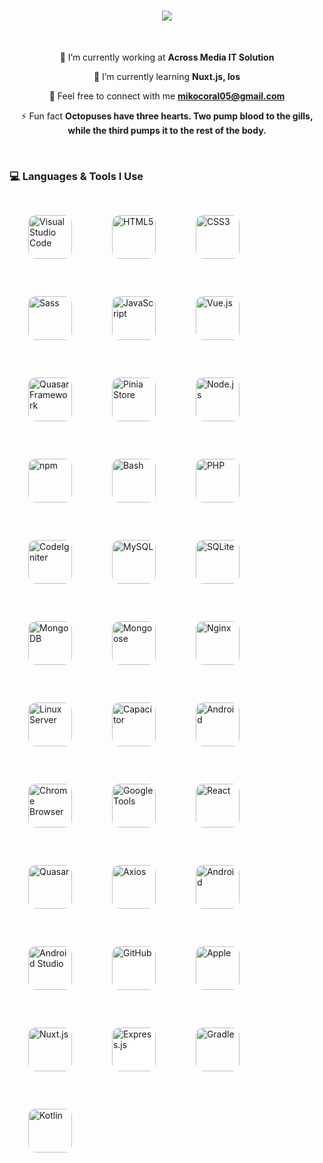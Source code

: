 <h1 align="center">
    <img src="https://readme-typing-svg.herokuapp.com/?font=Righteous&size=35&center=true&vCenter=true&width=500&height=70&duration=4000&lines=Hi+There!+👋;+I'm+Mikael+Tenshio!;" />
</h1>
<br/>

<div align="center">
 
 🔭 I’m currently working at **Across Media IT Solution**
 
 🌱 I’m currently learning **Nuxt.js, Ios**

 💬 Feel free to connect with me **mikocoral05@gmail.com**

 ⚡ Fun fact **Octopuses have three hearts. Two pump blood to the gills, while the third pumps it to the rest of the body.**
 
 </div>
<br/>
<h3>💻 Languages & Tools I Use</h3>

<div align="left">
  <!-- VSCode -->
  <img src="https://cdn.jsdelivr.net/gh/devicons/devicon/icons/vscode/vscode-original.svg" width="70" height="70" style="border-radius:12px; margin:30px;" title="Visual Studio Code" />

  <!-- HTML5 -->
  <img src="https://cdn.jsdelivr.net/gh/devicons/devicon/icons/html5/html5-original.svg" width="70" height="70" style="border-radius:12px; margin:30px;" title="HTML5" />

  <!-- CSS3 -->
  <img src="https://cdn.jsdelivr.net/gh/devicons/devicon/icons/css3/css3-original.svg" width="70" height="70" style="border-radius:12px; margin:30px;" title="CSS3" />

  <!-- Sass -->
  <img src="https://cdn.jsdelivr.net/gh/devicons/devicon/icons/sass/sass-original.svg" width="70" height="70" style="border-radius:12px; margin:30px;" title="Sass" />

  <!-- JavaScript -->
  <img src="https://cdn.jsdelivr.net/gh/devicons/devicon/icons/javascript/javascript-original.svg" width="70" height="70" style="border-radius:12px; margin:30px;" title="JavaScript" />

  <!-- Vue.js -->
  <img src="https://cdn.jsdelivr.net/gh/devicons/devicon/icons/vuejs/vuejs-original.svg" width="70" height="70" style="border-radius:12px; margin:30px;" title="Vue.js" />

  <!-- Quasar Framework (using Vue.js icon as placeholder) -->
  <img src="https://cdn.jsdelivr.net/gh/devicons/devicon/icons/vuejs/vuejs-original.svg" width="70" height="70" style="border-radius:12px; margin:30px;" title="Quasar Framework" />

  <!-- Pinia -->
  <img src="https://pinia.vuejs.org/logo.svg" width="70" height="70" style="border-radius:12px; margin:30px;" title="Pinia Store" />

  <!-- Node.js -->
  <img src="https://cdn.jsdelivr.net/gh/devicons/devicon/icons/nodejs/nodejs-original.svg" width="70" height="70" style="border-radius:12px; margin:30px;" title="Node.js" />

  <!-- npm -->
  <img src="https://cdn.jsdelivr.net/gh/devicons/devicon/icons/npm/npm-original-wordmark.svg" width="70" height="70" style="border-radius:12px; margin:30px;" title="npm" />

  <!-- Bash -->
  <img src="https://cdn.jsdelivr.net/gh/devicons/devicon/icons/bash/bash-original.svg" width="70" height="70" style="border-radius:12px; margin:30px;" title="Bash" />

  <!-- PHP -->
  <img src="https://cdn.jsdelivr.net/gh/devicons/devicon/icons/php/php-original.svg" width="70" height="70" style="border-radius:12px; margin:30px;" title="PHP" />

  <!-- CodeIgniter -->
  <img src="https://cdn.jsdelivr.net/gh/devicons/devicon/icons/codeigniter/codeigniter-plain.svg" width="70" height="70" style="border-radius:12px; margin:30px;" title="CodeIgniter" />

  <!-- MySQL -->
  <img src="https://cdn.jsdelivr.net/gh/devicons/devicon/icons/mysql/mysql-original.svg" width="70" height="70" style="border-radius:12px; margin:30px;" title="MySQL" />

  <!-- SQLite -->
  <img src="https://cdn.jsdelivr.net/gh/devicons/devicon/icons/sqlite/sqlite-original.svg" width="70" height="70" style="border-radius:12px; margin:30px;" title="SQLite" />

  <!-- MongoDB -->
  <img src="https://cdn.jsdelivr.net/gh/devicons/devicon/icons/mongodb/mongodb-original.svg" width="70" height="70" style="border-radius:12px; margin:30px;" title="MongoDB" />

  <!-- Mongoose -->
  <img src="https://cdn.jsdelivr.net/gh/devicons/devicon/icons/mongoose/mongoose-original.svg" width="70" height="70" style="border-radius:12px; margin:30px;" title="Mongoose" />

  <!-- Nginx -->
  <img src="https://cdn.jsdelivr.net/gh/devicons/devicon/icons/nginx/nginx-original.svg" width="70" height="70" style="border-radius:12px; margin:30px;" title="Nginx" />

  <!-- Linux -->
  <img src="https://cdn.jsdelivr.net/gh/devicons/devicon/icons/linux/linux-original.svg" width="70" height="70" style="border-radius:12px; margin:30px;" title="Linux Server" />


 

  <!-- Capacitor -->
  <img src="https://cdn.jsdelivr.net/gh/devicons/devicon/icons/capacitor/capacitor-original.svg" width="70" height="70" style="border-radius:12px; margin:30px;" title="Capacitor" />

  <!-- Android -->
  <img src="https://upload.wikimedia.org/wikipedia/commons/d/d7/Android_robot.svg" width="70" height="70" style="border-radius:12px; margin:30px;" title="Android" />

  <!-- Google Chrome -->
  <img src="https://cdn.jsdelivr.net/gh/devicons/devicon/icons/chrome/chrome-original.svg" width="70" height="70" style="border-radius:12px; margin:30px;" title="Chrome Browser" />

  <!-- Google -->
  <img src="https://cdn.jsdelivr.net/gh/devicons/devicon/icons/google/google-original.svg" width="70" height="70" style="border-radius:12px; margin:30px;" title="Google Tools" />



  <!-- React (if used) -->
  <img src="https://cdn.jsdelivr.net/gh/devicons/devicon/icons/react/react-original.svg" width="70" height="70" style="border-radius:12px; margin:30px;" title="React" />


  <!-- Quasar -->
<img src="https://cdn.jsdelivr.net/gh/devicons/devicon@latest/icons/quasar/quasar-original.svg" width="70" height="70" style="border-radius:12px; margin:30px;" title="Quasar" />

<!-- Axios (using generic logo as Axios doesn't have an official icon in Devicon) -->
<img src="https://avatars.githubusercontent.com/u/32372333?s=200&v=4" width="70" height="70" style="border-radius:12px; margin:30px;" title="Axios" />

<!-- Android -->
<img src="https://upload.wikimedia.org/wikipedia/commons/d/d7/Android_robot.svg" width="70" height="70" style="border-radius:12px; margin:30px;" title="Android" />

<!-- Android Studio -->
<img src="https://developer.android.com/static/studio/images/new-studio-logo-1_1920.png" width="70" height="70" style="border-radius:12px; margin:30px;" title="Android Studio" />

<!-- GitHub -->
<img src="https://cdn.jsdelivr.net/gh/devicons/devicon/icons/github/github-original.svg" width="70" height="70" style="border-radius:12px; margin:30px; background-color:white;" title="GitHub" />

<!-- Apple -->
<img src="https://cdn.jsdelivr.net/gh/devicons/devicon@latest/icons/apple/apple-original.svg" width="70" height="70" style="border-radius:12px; margin:30px;" title="Apple" />

<!-- Nuxt.js -->
<img src="https://cdn.jsdelivr.net/gh/devicons/devicon@latest/icons/nuxtjs/nuxtjs-original.svg" width="70" height="70" style="border-radius:12px; margin:30px;" title="Nuxt.js" />

<!-- Express.js -->
<img src="https://cdn.jsdelivr.net/gh/devicons/devicon@latest/icons/express/express-original.svg" width="70" height="70" style="border-radius:12px; margin:30px; background-color:white;" title="Express.js" />
<!-- Gradle -->
<img src="https://cdn.jsdelivr.net/gh/devicons/devicon@latest/icons/gradle/gradle-original.svg" width="70" height="70" style="border-radius:12px; margin:30px;" title="Gradle" />

<!-- Kotlin -->
<img src="https://cdn.jsdelivr.net/gh/devicons/devicon@latest/icons/kotlin/kotlin-original.svg" width="70" height="70" style="border-radius:12px; margin:30px;" title="Kotlin" />

</div>

